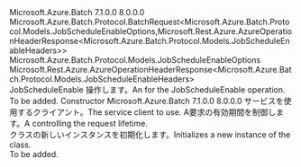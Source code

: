 <Type Name="JobScheduleEnableBatchRequest" FullName="Microsoft.Azure.Batch.Protocol.BatchRequests.JobScheduleEnableBatchRequest">
  <TypeSignature Language="C#" Value="public class JobScheduleEnableBatchRequest : Microsoft.Azure.Batch.Protocol.BatchRequest&lt;Microsoft.Azure.Batch.Protocol.Models.JobScheduleEnableOptions,Microsoft.Rest.Azure.AzureOperationHeaderResponse&lt;Microsoft.Azure.Batch.Protocol.Models.JobScheduleEnableHeaders&gt;&gt;" />
  <TypeSignature Language="ILAsm" Value=".class public auto ansi beforefieldinit JobScheduleEnableBatchRequest extends Microsoft.Azure.Batch.Protocol.BatchRequest`2&lt;class Microsoft.Azure.Batch.Protocol.Models.JobScheduleEnableOptions, class Microsoft.Rest.Azure.AzureOperationHeaderResponse`1&lt;class Microsoft.Azure.Batch.Protocol.Models.JobScheduleEnableHeaders&gt;&gt;" />
  <TypeSignature Language="DocId" Value="T:Microsoft.Azure.Batch.Protocol.BatchRequests.JobScheduleEnableBatchRequest" />
  <TypeSignature Language="VB.NET" Value="Public Class JobScheduleEnableBatchRequest&#xA;Inherits BatchRequest(Of JobScheduleEnableOptions, AzureOperationHeaderResponse(Of JobScheduleEnableHeaders))" />
  <TypeSignature Language="F#" Value="type JobScheduleEnableBatchRequest = class&#xA;    inherit BatchRequest&lt;JobScheduleEnableOptions, AzureOperationHeaderResponse&lt;JobScheduleEnableHeaders&gt;&gt;" />
  <AssemblyInfo>
    <AssemblyName>Microsoft.Azure.Batch</AssemblyName>
    <AssemblyVersion>7.1.0.0</AssemblyVersion>
    <AssemblyVersion>8.0.0.0</AssemblyVersion>
  </AssemblyInfo>
  <Base>
    <BaseTypeName>Microsoft.Azure.Batch.Protocol.BatchRequest&lt;Microsoft.Azure.Batch.Protocol.Models.JobScheduleEnableOptions,Microsoft.Rest.Azure.AzureOperationHeaderResponse&lt;Microsoft.Azure.Batch.Protocol.Models.JobScheduleEnableHeaders&gt;&gt;</BaseTypeName>
    <BaseTypeArguments>
      <BaseTypeArgument TypeParamName="TOptions">Microsoft.Azure.Batch.Protocol.Models.JobScheduleEnableOptions</BaseTypeArgument>
      <BaseTypeArgument TypeParamName="TResponse">Microsoft.Rest.Azure.AzureOperationHeaderResponse&lt;Microsoft.Azure.Batch.Protocol.Models.JobScheduleEnableHeaders&gt;</BaseTypeArgument>
    </BaseTypeArguments>
  </Base>
  <Interfaces />
  <Docs>
    <summary>
            <span data-ttu-id="6c81e-101"><see cref="T:Microsoft.Azure.Batch.Protocol.IBatchRequest" /> JobScheduleEnable 操作します。</span><span class="sxs-lookup"><span data-stu-id="6c81e-101">An <see cref="T:Microsoft.Azure.Batch.Protocol.IBatchRequest" /> for the JobScheduleEnable operation.</span></span>
            </summary>
    <remarks>To be added.</remarks>
  </Docs>
  <Members>
    <Member MemberName=".ctor">
      <MemberSignature Language="C#" Value="public JobScheduleEnableBatchRequest (Microsoft.Azure.Batch.Protocol.BatchServiceClient serviceClient, System.Threading.CancellationToken cancellationToken);" />
      <MemberSignature Language="ILAsm" Value=".method public hidebysig specialname rtspecialname instance void .ctor(class Microsoft.Azure.Batch.Protocol.BatchServiceClient serviceClient, valuetype System.Threading.CancellationToken cancellationToken) cil managed" />
      <MemberSignature Language="DocId" Value="M:Microsoft.Azure.Batch.Protocol.BatchRequests.JobScheduleEnableBatchRequest.#ctor(Microsoft.Azure.Batch.Protocol.BatchServiceClient,System.Threading.CancellationToken)" />
      <MemberSignature Language="F#" Value="new Microsoft.Azure.Batch.Protocol.BatchRequests.JobScheduleEnableBatchRequest : Microsoft.Azure.Batch.Protocol.BatchServiceClient * System.Threading.CancellationToken -&gt; Microsoft.Azure.Batch.Protocol.BatchRequests.JobScheduleEnableBatchRequest" Usage="new Microsoft.Azure.Batch.Protocol.BatchRequests.JobScheduleEnableBatchRequest (serviceClient, cancellationToken)" />
      <MemberType>Constructor</MemberType>
      <AssemblyInfo>
        <AssemblyName>Microsoft.Azure.Batch</AssemblyName>
        <AssemblyVersion>7.1.0.0</AssemblyVersion>
        <AssemblyVersion>8.0.0.0</AssemblyVersion>
      </AssemblyInfo>
      <Parameters>
        <Parameter Name="serviceClient" Type="Microsoft.Azure.Batch.Protocol.BatchServiceClient" />
        <Parameter Name="cancellationToken" Type="System.Threading.CancellationToken" />
      </Parameters>
      <Docs>
        <param name="serviceClient"><span data-ttu-id="6c81e-102">サービスを使用するクライアント。</span><span class="sxs-lookup"><span data-stu-id="6c81e-102">The service client to use.</span></span></param>
        <param name="cancellationToken"><span data-ttu-id="6c81e-103">A<see cref="T:System.Threading.CancellationToken" />要求の有効期間を制御します。</span><span class="sxs-lookup"><span data-stu-id="6c81e-103">A <see cref="T:System.Threading.CancellationToken" /> controlling the request lifetime.</span></span></param>
        <summary>
            <span data-ttu-id="6c81e-104"><see cref="T:Microsoft.Azure.Batch.Protocol.BatchRequests.JobScheduleEnableBatchRequest" /> クラスの新しいインスタンスを初期化します。</span><span class="sxs-lookup"><span data-stu-id="6c81e-104">Initializes a new instance of the <see cref="T:Microsoft.Azure.Batch.Protocol.BatchRequests.JobScheduleEnableBatchRequest" /> class.</span></span>
            </summary>
        <remarks>To be added.</remarks>
      </Docs>
    </Member>
  </Members>
</Type>